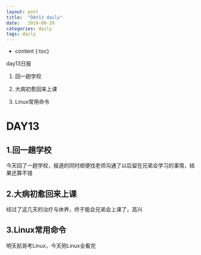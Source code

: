 ```yaml
---
layout: post
title:  "DAY13 daily"
date:   2019-08-26
categories: daily
tags: daily
---
```


* content
{:toc}

day13日报
1. 回一趟学校

2. 大病初愈回来上课

3. Linux常用命令






# DAY13

## 1.回一趟学校
今天回了一趟学校，报道的同时顺便找老师沟通了以后留在兄弟会学习的事情，结果还算不错
## 2.大病初愈回来上课
经过了这几天的治疗与休养，终于能会兄弟会上课了，高兴
## 3.Linux常用命令
明天航哥考Linux，今天把Linux全看完

